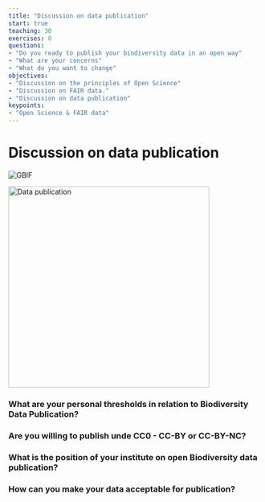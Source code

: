 ```yaml
---
title: "Discussion on data publication"
start: true
teaching: 30
exercises: 0
questions:
- "Do you ready to publish your biodiversity data in an open way"
- "What are your concerns"
- "What do you want to change"
objectives:
- "Discussion on the principles of Open Science"
- "Discussion on FAIR data."
- "Discussion on data publication"
keypoints:
- "Open Science & FAIR data"
---
```


# Discussion on data publication

![GBIF](https://global.discourse-cdn.com/gbif1/original/1X/db9e5e60e124ef5fef7cd0737b1a2a7e7d56b1c3.png)

<p class="d-flex justify-content-around align-items-center">
  <a href="https://www.gbif.org/">
    <img src="https://miro.medium.com/v2/resize:fit:720/format:webp/1*tBnRu-Q1NZxNKjU5Y5HgQQ.png" alt="Data publication" width="400">
  </a>

### What are your personal thresholds in relation to Biodiversity Data Publication?
### Are you willing to publish unde CC0 - CC-BY or CC-BY-NC?
### What is the position of your institute on open Biodiversity data publication?
### How can you make your data acceptable for publication?

